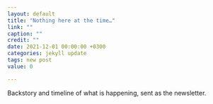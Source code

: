 ```yaml
---
layout: default
title: "Nothing here at the time…"
link: ""
caption: ""
credit: ""
date: 2021-12-01 00:00:00 +0300
categories: jekyll update
tags: new post
value: 0

---
```

Backstory and timeline of what is happening, sent as the newsletter.
<!--<img src="https://maps.googleapis.com/maps/api/streetview?size=400x400&location=47.5763831,-122.4211769&fov=80&heading=70&pitch=0&key=[KEY]&signature=[SIG]" />-->
